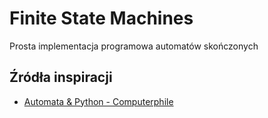 # Finite State Machines

Prosta implementacja programowa automatów skończonych

## Źródła inspiracji

- [Automata & Python - Computerphile](https://www.youtube.com/watch?v=32bC33nJR3A)
